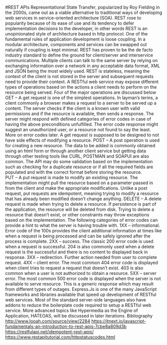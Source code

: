 #REST APIs
Representational State Transfer, popularized by Roy Fielding in the 2000s, came out as a viable alternative to traditional ways of developing web services in service-oriented architecture (SOA). REST rose to popularity because of its ease of use and its tendency to defer implementation decisions to the developer, in other words REST is an unopinionated style of architecture based in http protocol. 
One of the fundamental rules of application development is loose coupling. In a modular architecture, components and services can be swapped out naturally if coupling is kept minimal. REST has proven to be the de facto industry standard to define the ground for client/server and interservice communications. Multiple clients can talk to the same server by relying on exchanging information over a network in any acceptable data format, XML and JSON being the most widely used. REST is stateless, meaning the context of the client is not stored in the server and subsequent requests need to provide their context. 
A RESTful web service may expose different types of operations based on the actions a client needs to perform on the resource being served. Four of the major operations are discussed below
GET – A get request is one of the simplest operations. In layman’s terms, a client commonly a browser makes a request to a server to be served up a content. The server checks if the client is a known user with valid permissions and if the resource is available, then sends a response. The server might respond with defined categories of error codes in case of having the above preconditions unfulfilled. The error code response might suggest an unauthorized user, or a resource not found to say the least. More on error codes later. A get request is supposed to be designed to not have side effects of modifying a resource. 
POST – A post operation is used for creating a new resource. The data to be added is commonly obtained using an html form or through another client service but getting data through other testing tools like CURL, POSTMAN and SOAPUI are also common. The API may do some validation based on the implementation such as checking for a duplicate resource or if all the required fields are populated and with the correct format before storing the resource.  
PUT – A put request is made to modify an existing resource. The implementation might pull the resource based on a parameter passed in from the client and make the appropriate modifications. Unlike a post request, put requests are idempotent, meaning trying to modify a resource that has already been modified doesn’t change anything. 
DELETE – A delete request is made when trying to delete a resource. If persistence is part of the application, the resource will be deleted from disk. Trying to delete a resource that doesn’t exist, or other constraints may throw exceptions based on the implementation. 
The following categories of error codes can provide a hint to what the server is having trouble with. 
1XX – informational. Error code of the 100s provides the client additional information at times like when a request is being processed and can be safely ignored after the process is complete. 
2XX – success. The classic 200 error code is used when a request is successful. 204 is also commonly used when a delete request is the successful and there is no content to displayed back in response. 
3XX – redirection. Further action needed from user to complete request. 
4XX – client error. The most common 404 error code is displayed when client tries to request a request that doesn’t exist. 403 is also common when a user is not authorized to obtain a resource.
5XX – server error. The most common 500 error code is displayed when the server is not available to serve resource. This is a generic response which may result from different types of outages. 
Express.Js is one of the many JavaScript frameworks and libraries available that speed up development of RESTful web services. Most of the standard server-side languages also have addons to reduce the boilerplate code required to setup a RESTful web service. 
More advanced topics like Hypermedia as the Engine of Application, HATEOAS, will be discussed in later iterations. 
Bibliography
http://www.looah.com/source/view/2284
https://itnext.io/javascript-fundamentals-an-introduction-to-rest-apis-7cbe8a809d3b
https://restfulapi.net/idempotent-rest-apis/
https://www.restapitutorial.com/httpstatuscodes.html

